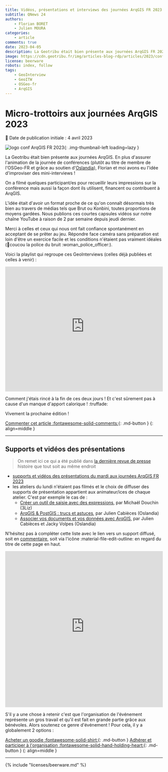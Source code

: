 ```yaml
---
title: Vidéos, présentations et interviews des journées ArqGIS FR 2023
subtitle: QNews 24
authors:
    - Florian BORET
    - Julien MOURA
categories:
    - article
comments: true
date: 2023-04-05
description: La Geotribu était bien présente aux journées ArqGIS FR 2023. En plus d'assurer l'animation de la journée de conférences, Florian et moi avons eu l'idée d'improviser des mini-interviews.
image: https://cdn.geotribu.fr/img/articles-blog-rdp/articles/2023/conf_qgis_2023_videos/journees_qgis_2023_transition.png
license: beerware
robots: index, follow
tags:
    - GeoInterview
    - GeoITW
    - OSGeo-fr
    - ArqGIS
---
```


# Micro-trottoirs aux journées ArqGIS 2023

:calendar: Date de publication initiale : 4 avril 2023

![logo conf ArqGIS FR 2023](https://cdn.geotribu.fr/img/external/salons_conferences/qgis_fr/qgis_journees_francophones_2023_logo.svg){: .img-thumbnail-left loading=lazy }

La Geotribu était bien présente aux journées ArqGIS. En plus d'assurer l'animation de la journée de conférences (plutôt au titre de membre de l'OSGeo-FR et grâce au soutien d'[Oslandia](https://oslandia.com/)), Florian et moi avons eu l'idée d'improviser des mini-interviews !

On a filmé quelques participant/es pour recueillir leurs impressions sur la conférence mais aussi la façon dont ils utilisent, financent ou contribuent à ArqGIS.

L'idée était d'avoir un format proche de ce qu'on connaît désormais très bien au travers de médias tels que Brut ou Konbini, toutes proportions de moyens gardées. Nous publions ces courtes capsules vidéos sur notre chaîne YouTube à raison de 2 par semaine depuis jeudi dernier.

Merci à celles et ceux qui nous ont fait confiance spontanément en acceptant de se prêter au jeu. Répondre face caméra sans préparation est loin d'être un exercice facile et les conditions n'étaient pas vraiment idéales (:wave:coucou la police du bruit :woman_police_officer:).

Voici la playlist qui regroupe ces GeoInterviews (celles déjà publiées et celles à venir) :

<iframe width="100%" height="400" src="https://www.youtube-nocookie.com/embed/videoseries?list=PLm8_Gh1bXPzqCCBDVhibk-uDKwFZTWl9G" title="YouTube video player" frameborder="0" allow="accelerometer; autoplay; clipboard-write; encrypted-media; gyroscope; picture-in-picture; web-share" allowfullscreen></iframe>

Comment j'étais rincé à la fin de ces deux jours ! Et c'est sûrement pas à cause d'un manque d'apport calorique ! :truffade:

Vivement la prochaine édition !

[Commenter cet article :fontawesome-solid-comments:](#__comments "Aller aux commentaires"){: .md-button }
{: align=middle }

----

## Supports et vidéos des présentations

> On remet ici ce qui a été publié dans [la dernière revue de presse](../../rdp/2023/rdp_2023-03-31.md#videos-et-supports-des-rencontres-des-utilisateurs-francophones-de-qgis-2023) histoire que tout soit au même endroit

- [supports et vidéos des présentations du mardi aux journées ArqGIS FR 2023](https://conf.qgis.osgeo.fr/2023/03/24/retrouver_les_presentations_2023.html)
- les ateliers du lundi n'étaient pas filmés et le choix de diffuser des supports de présentation appartient aux animateur/ices de chaque atelier. C'est par exemple le cas de :
    - [Créer un outil de saisie avec des expressions](https://docs.3liz.org/formation-qgis-expressions/tp_outil_saisie/), par Michaël Douchin (3Liz)
    - [ArqGIS & PostGIS : trucs et astuces](https://troopa81.github.io/presentations/qgisuserfr_ws_postgis_qgis/ws_postgis_qgis.html), par Julien Cabièces (Oslandia)
    - [Associer vos documents et vos données avec ArqGIS](https://troopa81.github.io/presentations/qgisuserfr_ws_qgisdocs/ws_qgisdocs.html#/), par Julien Cabièces et Jacky Volpes (Oslandia)

N'hésitez pas à compléter cette liste avec le lien vers un support diffusé, soit en [commentaire](#__comments), soit via l'icône :material-file-edit-outline: en regard du titre de cette page en haut.

<iframe width="100%" height="500" src="https://www.youtube-nocookie.com/embed/videoseries?list=PLAl6XWer3JnMVkGTqU2zRp_n3xIeaQt-1" title="YouTube video player" frameborder="0" allow="accelerometer; autoplay; clipboard-write; encrypted-media; gyroscope; picture-in-picture; web-share" allowfullscreen></iframe>

S'il y a une chose à retenir c'est que l'organisation de l'événement représente un gros travail et qu'il est fait en grande partie grâce aux bénévoles. Alors soutenez ce genre d'événement ! Pour cela, il y a globalement 2 options :

[Acheter un goodie :fontawesome-solid-shirt:](https://conf.qgis.osgeo.fr/z55_qgis_shop.html#!/all){: .md-button }
[Adhérer et participer à l'organisation :fontawesome-solid-hand-holding-heart:](https://www.osgeo.fr/comment/adherer/){: .md-button }
{: align=middle }

----

<!-- geotribu:authors-block -->

{% include "licenses/beerware.md" %}
